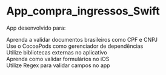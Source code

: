 # App_compra_ingressos_Swift
App desenvolvido para: <br>

Aprenda a validar documentos brasileiros como CPF e CNPJ <br>
Use o CocoaPods como gerenciador de dependências <br>
Utilize bibliotecas externas no aplicativo <br>
Aprenda como validar formulários no iOS <br>
Utilize Regex para validar campos no app
